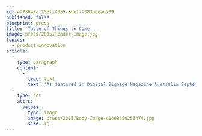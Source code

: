 ```yaml
---
id: 4f73642a-255f-4055-8bef-f383beeac709
published: false
blueprint: press
title: 'Taste of Things to Come'
image: press/2015/Header-Image.jpg
topics:
  - product-innovation
article:
  -
    type: paragraph
    content:
      -
        type: text
        text: 'As featured in Digital Signage Magazine Australia September issue, see the work we’ve done with McDonald’s Australia on the Create Your Taste roll-out across restaurants nationally.'
  -
    type: set
    attrs:
      values:
        type: image
        image: press/2015/Body-Image-e1499650253474.jpg
        size: lg
---
```

